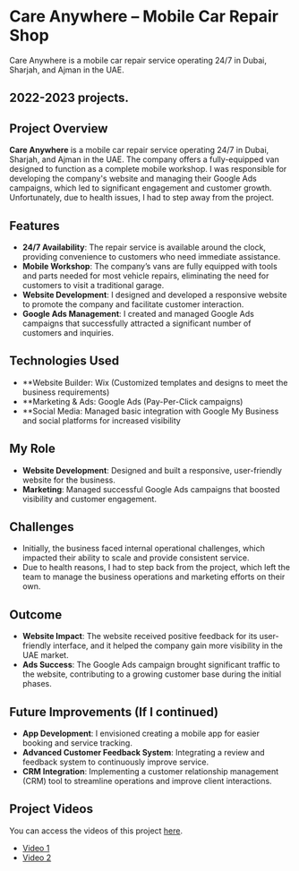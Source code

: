 # Care Anywhere – Mobile Car Repair Shop
  Care Anywhere is a mobile car repair service operating 24/7 in Dubai, Sharjah, and Ajman in the UAE.
## 2022-2023 projects.
## Project Overview
**Care Anywhere** is a mobile car repair service operating 24/7 in Dubai, Sharjah, and Ajman in the UAE. The company offers a fully-equipped van designed to function as a complete mobile workshop. I was responsible for developing the company's website and managing their Google Ads campaigns, which led to significant engagement and customer growth. Unfortunately, due to health issues, I had to step away from the project.

## Features
- **24/7 Availability**: The repair service is available around the clock, providing convenience to customers who need immediate assistance.
- **Mobile Workshop**: The company’s vans are fully equipped with tools and parts needed for most vehicle repairs, eliminating the need for customers to visit a traditional garage.
- **Website Development**: I designed and developed a responsive website to promote the company and facilitate customer interaction.
- **Google Ads Management**: I created and managed Google Ads campaigns that successfully attracted a significant number of customers and inquiries.
  
## Technologies Used
- **Website Builder: Wix (Customized templates and designs to meet the business requirements)
- **Marketing & Ads: Google Ads (Pay-Per-Click campaigns)
- **Social Media: Managed basic integration with Google My Business and social platforms for increased visibility

## My Role
- **Website Development**: Designed and built a responsive, user-friendly website for the business.
- **Marketing**: Managed successful Google Ads campaigns that boosted visibility and customer engagement.
  
## Challenges
- Initially, the business faced internal operational challenges, which impacted their ability to scale and provide consistent service.
- Due to health reasons, I had to step back from the project, which left the team to manage the business operations and marketing efforts on their own.

## Outcome
- **Website Impact**: The website received positive feedback for its user-friendly interface, and it helped the company gain more visibility in the UAE market.
- **Ads Success**: The Google Ads campaign brought significant traffic to the website, contributing to a growing customer base during the initial phases.
  
## Future Improvements (If I continued)
- **App Development**: I envisioned creating a mobile app for easier booking and service tracking.
- **Advanced Customer Feedback System**: Integrating a review and feedback system to continuously improve service.
- **CRM Integration**: Implementing a customer relationship management (CRM) tool to streamline operations and improve client interactions.

## Project Videos

You can access the videos of this project [here](./Videos).

- [ Video 1](./Videos/CareA.mp4)
- [ Video 2](./Videos/CareAn.mp4)
